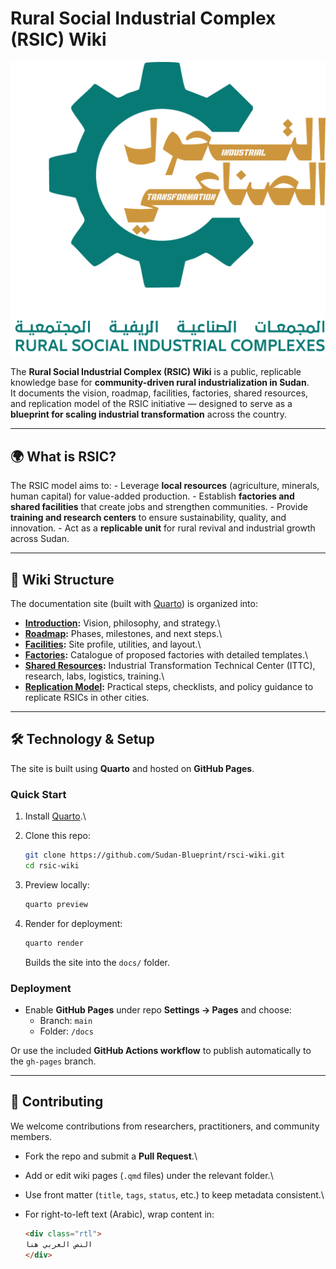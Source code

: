# Rural Social Industrial Complex (RSIC) Wiki

![RSIC Logo](assets/images/rsic-logo.png)

The **Rural Social Industrial Complex (RSIC) Wiki** is a public, replicable knowledge base for **community-driven rural industrialization in Sudan**.\
It documents the vision, roadmap, facilities, factories, shared resources, and replication model of the RSIC initiative — designed to serve as a **blueprint for scaling industrial transformation** across the country.

------------------------------------------------------------------------

## 🌍 What is RSIC?

The RSIC model aims to: - Leverage **local resources** (agriculture, minerals, human capital) for value-added production. - Establish **factories and shared facilities** that create jobs and strengthen communities. - Provide **training and research centers** to ensure sustainability, quality, and innovation. - Act as a **replicable unit** for rural revival and industrial growth across Sudan.

------------------------------------------------------------------------

## 📖 Wiki Structure

The documentation site (built with [Quarto](https://quarto.org/)) is organized into:

-   [**Introduction**](intro/index.qmd)**:** Vision, philosophy, and strategy.\
-   [**Roadmap**](roadmap/index.qmd)**:** Phases, milestones, and next steps.\
-   [**Facilities**](facilities/index.qmd)**:** Site profile, utilities, and layout.\
-   [**Factories**](factories/index.qmd)**:** Catalogue of proposed factories with detailed templates.\
-   [**Shared Resources**](shared/index.qmd)**:** Industrial Transformation Technical Center (ITTC), research, labs, logistics, training.\
-   [**Replication Model**](replication/index.qmd)**:** Practical steps, checklists, and policy guidance to replicate RSICs in other cities.

------------------------------------------------------------------------

## 🛠️ Technology & Setup

The site is built using **Quarto** and hosted on **GitHub Pages**.

### Quick Start

1.  Install [Quarto](https://quarto.org/docs/get-started/).\

2.  Clone this repo:

    ``` bash
    git clone https://github.com/Sudan-Blueprint/rsci-wiki.git
    cd rsic-wiki
    ```

3.  Preview locally:

    ``` bash
    quarto preview
    ```

4.  Render for deployment:

    ``` bash
    quarto render
    ```

    Builds the site into the `docs/` folder.

### Deployment

-   Enable **GitHub Pages** under repo **Settings → Pages** and choose:
    -   Branch: `main`
    -   Folder: `/docs`

Or use the included **GitHub Actions workflow** to publish automatically to the `gh-pages` branch.

------------------------------------------------------------------------

## 🤝 Contributing

We welcome contributions from researchers, practitioners, and community members.

-   Fork the repo and submit a **Pull Request**.\

-   Add or edit wiki pages (`.qmd` files) under the relevant folder.\

-   Use front matter (`title`, `tags`, `status`, etc.) to keep metadata consistent.\

-   For right-to-left text (Arabic), wrap content in:

    ``` html
    <div class="rtl">
    النص العربي هنا
    </div>
    ```
